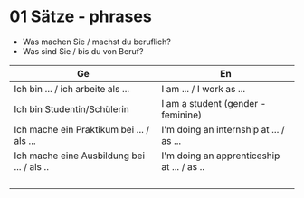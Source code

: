 # 01 Sätze - phrases

- Was machen Sie / machst du beruflich?
- Was sind Sie / bis du von Beruf?


| Ge                                          | En                                         |
|---------------------------------------------|--------------------------------------------|
| Ich bin ... / ich arbeite als ...           | I am ... / I work as ...                   |
| Ich bin Studentin/Schülerin                 | I am a student (gender - feminine)         |
| Ich mache ein Praktikum bei ... / als ...   | I'm doing an internship at ... / as ...    |
| Ich mache eine Ausbildung bei ... / als ..  | I'm doing an apprenticeship at ... / as .. |
|                                             |                                            |
|                                             |                                            |
|                                             |                                            |
|                                             |                                            |



